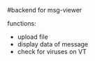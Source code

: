 #backend for msg-viewer

functions:
  - upload file
  - display data of message
  - check for viruses on VT
